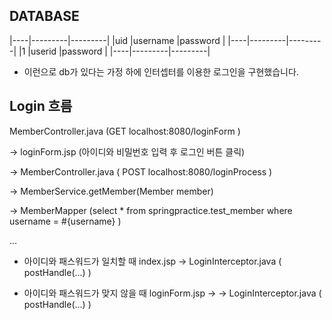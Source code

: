 ## DATABASE
|----|---------|---------|
|uid |username |password |
|----|---------|---------|
|1   |userid   |password |
|----|---------|---------|
- 이런으로 db가 있다는 가정 하에 인터셉터를 이용한 로그인을 구현했습니다.

## Login 흐름
MemberController.java (GET localhost:8080/loginForm )

-> loginForm.jsp (아이디와 비밀번호 입력 후 로그인 버튼 클릭)

-> MemberController.java ( POST localhost:8080/loginProcess )

-> MemberService.getMember(Member member)

-> MemberMapper
(select * from springpractice.test_member where username = #{username} )

...


- 아이디와 패스워드가 일치할 때 index.jsp
-> LoginInterceptor.java ( postHandle(...) )

- 아이디와 패스워드가 맞지 않을 때 loginForm.jsp -> -> LoginInterceptor.java ( postHandle(...) )

